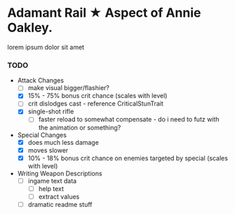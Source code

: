 # Adamant Rail ★ Aspect of Annie Oakley.

lorem ipsum dolor sit amet

### TODO
- Attack Changes
    - [ ] make visual bigger/flashier?
    - [x] 15% - 75% bonus crit chance (scales with level)
    - [ ] crit dislodges cast - reference CriticalStunTrait
    - [x] single-shot rifle
      - [ ] faster reload to somewhat compensate - do i need to futz with the animation or something?
- Special Changes
    - [x] does much less damage
    - [x] moves slower
    - [x] 10% - 18% bonus crit chance on enemies targeted by special (scales with level)
- Writing Weapon Descriptions
    - [ ] ingame text data
      - [ ] help text
      - [ ] extract values
    - [ ] dramatic readme stuff